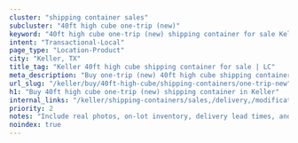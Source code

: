 ```yaml
---
cluster: "shipping container sales"
subcluster: "40ft high cube one-trip (new)"
keyword: "40ft high cube one-trip (new) shipping container for sale Keller, TX"
intent: "Transactional-Local"
page_type: "Location-Product"
city: "Keller, TX"
title_tag: "Keller 40ft high cube shipping container for sale | LC"
meta_description: "Buy one-trip (new) 40ft high cube shipping container sale with local delivery in Keller, TX. LC Container — local Since 2003. Request a fast quote today."
url_slug: "/keller/buy/40ft-high-cube/shipping-containers/one-trip-new"
h1: "Buy 40ft high cube one-trip (new) shipping container in Keller"
internal_links: "/keller/shipping-containers/sales,/delivery,/modifications"
priority: 2
notes: "Include real photos, on-lot inventory, delivery lead times, and financing info."
noindex: true
---
```


<!-- TODO: Add unique city/inventory copy, images, and internal links here. -->
